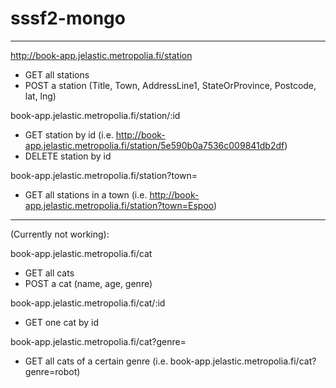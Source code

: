 # sssf2-mongo

---

http://book-app.jelastic.metropolia.fi/station

- GET all stations
- POST a station (Title, Town, AddressLine1, StateOrProvince, Postcode, lat, lng)

book-app.jelastic.metropolia.fi/station/:id

- GET station by id (i.e. http://book-app.jelastic.metropolia.fi/station/5e590b0a7536c009841db2df)
- DELETE station by id

book-app.jelastic.metropolia.fi/station?town=

- GET all stations in a town (i.e. http://book-app.jelastic.metropolia.fi/station?town=Espoo)

---

(Currently not working):

book-app.jelastic.metropolia.fi/cat

- GET all cats
- POST a cat (name, age, genre)

book-app.jelastic.metropolia.fi/cat/:id

- GET one cat by id

book-app.jelastic.metropolia.fi/cat?genre=

- GET all cats of a certain genre (i.e. book-app.jelastic.metropolia.fi/cat?genre=robot)
